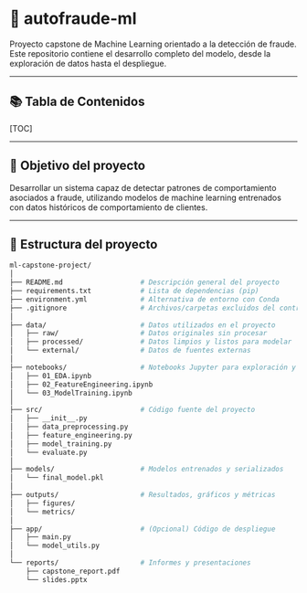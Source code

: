 # 🤖 autofraude-ml

Proyecto capstone de Machine Learning orientado a la detección de fraude. Este repositorio contiene el desarrollo completo del modelo, desde la exploración de datos hasta el despliegue.

---

## 📚 Tabla de Contenidos  
<!-- markdownlint-disable MD033 -->
[TOC]

---

## 🚀 Objetivo del proyecto

Desarrollar un sistema capaz de detectar patrones de comportamiento asociados a fraude, utilizando modelos de machine learning entrenados con datos históricos de comportamiento de clientes.

---

## 🧱 Estructura del proyecto

```bash
ml-capstone-project/
│
├── README.md                   # Descripción general del proyecto
├── requirements.txt            # Lista de dependencias (pip)
├── environment.yml             # Alternativa de entorno con Conda
├── .gitignore                  # Archivos/carpetas excluidos del control de versiones
│
├── data/                       # Datos utilizados en el proyecto
│   ├── raw/                    # Datos originales sin procesar
│   ├── processed/              # Datos limpios y listos para modelar
│   └── external/               # Datos de fuentes externas
│
├── notebooks/                  # Notebooks Jupyter para exploración y modelado
│   ├── 01_EDA.ipynb
│   ├── 02_FeatureEngineering.ipynb
│   └── 03_ModelTraining.ipynb
│
├── src/                        # Código fuente del proyecto
│   ├── __init__.py
│   ├── data_preprocessing.py
│   ├── feature_engineering.py
│   ├── model_training.py
│   └── evaluate.py
│
├── models/                     # Modelos entrenados y serializados
│   └── final_model.pkl
│
├── outputs/                    # Resultados, gráficos y métricas
│   ├── figures/
│   └── metrics/
│
├── app/                        # (Opcional) Código de despliegue
│   ├── main.py
│   └── model_utils.py
│
└── reports/                    # Informes y presentaciones
    ├── capstone_report.pdf
    └── slides.pptx

